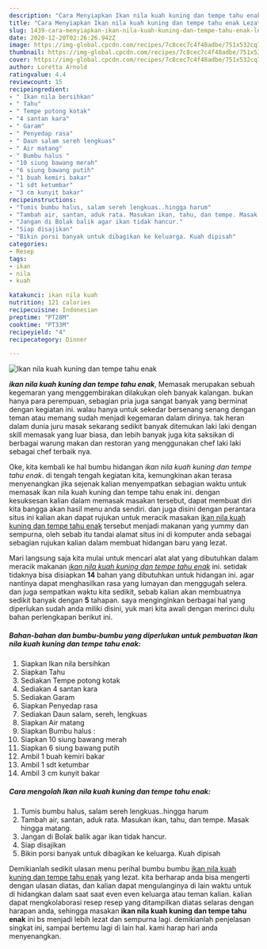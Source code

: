 ```yaml
---
description: "Cara Menyiapkan Ikan nila kuah kuning dan tempe tahu enak Lezat"
title: "Cara Menyiapkan Ikan nila kuah kuning dan tempe tahu enak Lezat"
slug: 1439-cara-menyiapkan-ikan-nila-kuah-kuning-dan-tempe-tahu-enak-lezat
date: 2020-12-20T02:26:26.942Z
image: https://img-global.cpcdn.com/recipes/7c8cec7c4f48adbe/751x532cq70/ikan-nila-kuah-kuning-dan-tempe-tahu-enak-foto-resep-utama.jpg
thumbnail: https://img-global.cpcdn.com/recipes/7c8cec7c4f48adbe/751x532cq70/ikan-nila-kuah-kuning-dan-tempe-tahu-enak-foto-resep-utama.jpg
cover: https://img-global.cpcdn.com/recipes/7c8cec7c4f48adbe/751x532cq70/ikan-nila-kuah-kuning-dan-tempe-tahu-enak-foto-resep-utama.jpg
author: Loretta Arnold
ratingvalue: 4.4
reviewcount: 15
recipeingredient:
- " Ikan nila bersihkan"
- " Tahu"
- " Tempe potong kotak"
- "4 santan kara"
- " Garam"
- " Penyedap rasa"
- " Daun salam sereh lengkuas"
- " Air matang"
- " Bumbu halus "
- "10 siung bawang merah"
- "6 siung bawang putih"
- "1 buah kemiri bakar"
- "1 sdt ketumbar"
- "3 cm kunyit bakar"
recipeinstructions:
- "Tumis bumbu halus, salam sereh lengkuas..hingga harum"
- "Tambah air, santan, aduk rata. Masukan ikan, tahu, dan tempe. Masak hingga matang."
- "Jangan di Bolak balik agar ikan tidak hancur."
- "Siap disajikan"
- "Bikin porsi banyak untuk dibagikan ke keluarga. Kuah dipisah"
categories:
- Resep
tags:
- ikan
- nila
- kuah

katakunci: ikan nila kuah 
nutrition: 121 calories
recipecuisine: Indonesian
preptime: "PT28M"
cooktime: "PT33M"
recipeyield: "4"
recipecategory: Dinner

---
```



![Ikan nila kuah kuning dan tempe tahu enak](https://img-global.cpcdn.com/recipes/7c8cec7c4f48adbe/751x532cq70/ikan-nila-kuah-kuning-dan-tempe-tahu-enak-foto-resep-utama.jpg)

<b><i>ikan nila kuah kuning dan tempe tahu enak</i></b>, Memasak merupakan sebuah kegemaran yang menggembirakan dilakukan oleh banyak kalangan. bukan hanya para perempuan, sebagian pria juga sangat banyak yang berminat dengan kegiatan ini. walau hanya untuk sekedar bersenang senang dengan teman atau memang sudah menjadi kegemaran dalam dirinya. tak heran dalam dunia juru masak sekarang sedikit banyak ditemukan laki laki dengan skill memasak yang luar biasa, dan lebih banyak juga kita saksikan di berbagai warung makan dan restoran yang menggunakan chef laki laki sebagai chef terbaik nya.

Oke, kita kembali ke hal bumbu hidangan <i>ikan nila kuah kuning dan tempe tahu enak</i>. di tengah tengah kegiatan kita, kemungkinan akan terasa menyenangkan jika sejenak kalian menyempatkan sebagian waktu untuk memasak ikan nila kuah kuning dan tempe tahu enak ini. dengan kesuksesan kalian dalam memasak masakan tersebut, dapat membuat diri kita bangga akan hasil menu anda sendiri. dan juga disini dengan perantara situs ini kalian akan dapat rujukan untuk meracik masakan <u>ikan nila kuah kuning dan tempe tahu enak</u> tersebut menjadi makanan yang yummy dan sempurna, oleh sebab itu tandai alamat situs ini di komputer anda sebagai sebagian rujukan kalian dalam membuat hidangan baru yang lezat.




Mari langsung saja kita mulai untuk mencari alat alat yang dibutuhkan dalam meracik makanan <u><i>ikan nila kuah kuning dan tempe tahu enak</i></u> ini. setidak tidaknya bisa disiapkan <b>14</b> bahan yang dibutuhkan untuk hidangan ini. agar nantinya dapat menghasilkan rasa yang lumayan dan menggugah selera. dan juga sempatkan waktu kita sedikit, sebab kalian akan membuatnya sedikit banyak dengan <b>5</b> tahapan. saya menginginkan berbagai hal yang diperlukan sudah anda miliki disini, yuk mari kita awali dengan merinci dulu bahan perlengkapan berikut ini.

<!--inarticleads1-->

##### Bahan-bahan dan bumbu-bumbu yang diperlukan untuk pembuatan Ikan nila kuah kuning dan tempe tahu enak:

1. Siapkan  Ikan nila bersihkan
1. Siapkan  Tahu
1. Sediakan  Tempe potong kotak
1. Sediakan 4 santan kara
1. Sediakan  Garam
1. Siapkan  Penyedap rasa
1. Sediakan  Daun salam, sereh, lengkuas
1. Siapkan  Air matang
1. Siapkan  Bumbu halus :
1. Siapkan 10 siung bawang merah
1. Siapkan 6 siung bawang putih
1. Ambil 1 buah kemiri bakar
1. Ambil 1 sdt ketumbar
1. Ambil 3 cm kunyit bakar




<!--inarticleads2-->

##### Cara mengolah Ikan nila kuah kuning dan tempe tahu enak:

1. Tumis bumbu halus, salam sereh lengkuas..hingga harum
1. Tambah air, santan, aduk rata. Masukan ikan, tahu, dan tempe. Masak hingga matang.
1. Jangan di Bolak balik agar ikan tidak hancur.
1. Siap disajikan
1. Bikin porsi banyak untuk dibagikan ke keluarga. Kuah dipisah




Demikianlah sedikit ulasan menu perihal bumbu bumbu <u>ikan nila kuah kuning dan tempe tahu enak</u> yang lezat. kita berharap anda bisa mengerti dengan ulasan diatas, dan kalian dapat mengulanginya di lain waktu untuk di hidangkan dalam saat saat even even keluarga atau teman kalian. kalian dapat mengkolaborasi resep resep yang ditampilkan diatas selaras dengan harapan anda, sehingga masakan <b>ikan nila kuah kuning dan tempe tahu enak</b> ini bs menjadi lebih lezat dan sempurna lagi. demikianlah penjelasan singkat ini, sampai bertemu lagi di lain hal. kami harap hari anda menyenangkan.
